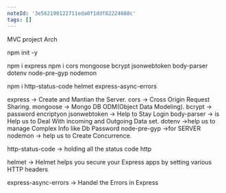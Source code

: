 ```yaml
---
noteId: '3e562190122711eda0f1ddf82224688c'
tags: []
---
```


MVC project Arch

npm init -y

npm i express
npm i cors mongoose bcrypt jsonwebtoken body-parser dotenv node-pre-gyp nodemon

npm i http-status-code helmet express-async-errors

express -> Create and Mantian the Server.
cors -> Cross Origin Request Sharing.
mongoose -> Mongo DB ODM(Object Data Modeling).
bcrypt -> password encriptyon
jsonwebtoken -> Help to Stay Login
body-parser -> is Help us to Deal With incoming and Outgoing Data set.
dotenv ->help us to manage Complex Info like Db Password
node-pre-gyp ->for SERVER
nodemon -> help us to Create Concurrence.

http-status-code -> holding all the status code http

helmet -> Helmet helps you secure your Express apps by setting various HTTP headers

express-async-errors -> Handel the Errors in Express
